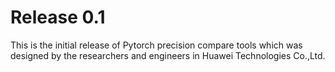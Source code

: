 # Release 0.1

This is the initial release of Pytorch precision compare tools which was designed by the researchers
 and engineers in Huawei Technologies Co.,Ltd.